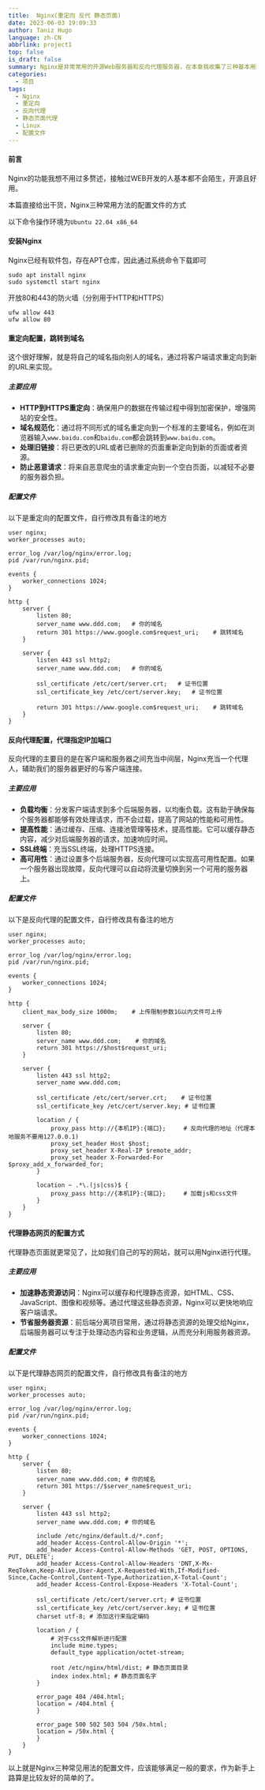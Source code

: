 ```yaml
---
title:  Nginx(重定向 反代 静态页面)
date: 2023-06-03 19:09:33
author: Taniz Hugo
language: zh-CN
abbrlink: project1
top: false
is_draft: false
summary: Nginx是非常常用的开源Web服务器和反向代理服务器，在本章我收集了三种基本用法的配置文件
categories: 
  - 项目
tags:
  - Nginx
  - 重定向
  - 反向代理
  - 静态页面代理
  - Linux
  - 配置文件
---
```


#### 前言

Nginx的功能我想不用过多赘述，接触过WEB开发的人基本都不会陌生，开源且好用。

本篇直接给出干货，Nginx三种常用方法的配置文件的方式

以下命令操作环境为`Ubuntu 22.04 x86_64`

#### 安装Nginx

Nginx已经有软件包，存在APT仓库，因此通过系统命令下载即可

```shell
sudo apt install nginx
sudo systemctl start nginx

```

开放80和443的防火墙（分别用于HTTP和HTTPS）

```shell
ufw allow 443
ufw allow 80
```



#### 重定向配置，跳转到域名

这个很好理解，就是将自己的域名指向别人的域名，通过将客户端请求重定向到新的URL来实现。

##### 主要应用

* **HTTP到HTTPS重定向**：确保用户的数据在传输过程中得到加密保护，增强网站的安全性。
* **域名规范化**：通过将不同形式的域名重定向到一个标准的主要域名，例如在浏览器输入`www.baidu.com`和`baidu.com`都会跳转到`www.baidu.com`。
* **处理旧链接**：将已更改的URL或者已删除的页面重新定向到新的页面或者资源。
* **防止恶意请求**：将来自恶意爬虫的请求重定向到一个空白页面，以减轻不必要的服务器负担。

##### 配置文件

以下是重定向的配置文件，自行修改具有备注的地方

```shell
user nginx;
worker_processes auto;

error_log /var/log/nginx/error.log;
pid /var/run/nginx.pid;

events {
    worker_connections 1024;
}

http {
    server {
        listen 80;
        server_name www.ddd.com;   # 你的域名
        return 301 https://www.google.com$request_uri;    # 跳转域名
    }

    server {
        listen 443 ssl http2;
        server_name www.ddd.com;   # 你的域名

        ssl_certificate /etc/cert/server.crt;   # 证书位置
        ssl_certificate_key /etc/cert/server.key;   # 证书位置

        return 301 https://www.google.com$request_uri;    # 跳转域名
    }
}

```



#### 反向代理配置，代理指定IP加端口

反向代理的主要目的是在客户端和服务器之间充当中间层，Nginx充当一个代理人，辅助我们的服务器更好的与客户端连接。

##### 主要应用

* **负载均衡**：分发客户端请求到多个后端服务器，以均衡负载。这有助于确保每个服务器都能够有效处理请求，而不会过载，提高了网站的性能和可用性。
* **提高性能**：通过缓存、压缩、连接池管理等技术，提高性能。它可以缓存静态内容，减少对后端服务器的请求，加速响应时间。
* **SSL终端**：充当SSL终端，处理HTTPS连接。
* **高可用性**：通过设置多个后端服务器，反向代理可以实现高可用性配置。如果一个服务器出现故障，反向代理可以自动将流量切换到另一个可用的服务器上。

##### 配置文件

以下是反向代理的配置文件，自行修改具有备注的地方

```shell
user nginx;
worker_processes auto;

error_log /var/log/nginx/error.log;
pid /var/run/nginx.pid;

events {
    worker_connections 1024;
}

http {
    client_max_body_size 1000m;    # 上传限制参数1G以内文件可上传

    server {
        listen 80;
        server_name www.ddd.com;    # 你的域名
        return 301 https://$host$request_uri;
    }

    server {
        listen 443 ssl http2;
        server_name www.ddd.com;

        ssl_certificate /etc/cert/server.crt;    # 证书位置
        ssl_certificate_key /etc/cert/server.key; # 证书位置

        location / {
            proxy_pass http://{本机IP}:{端口};     # 反向代理的地址（代理本地服务不要用127.0.0.1)
            proxy_set_header Host $host;
            proxy_set_header X-Real-IP $remote_addr;
            proxy_set_header X-Forwarded-For $proxy_add_x_forwarded_for;
        }

        location ~ .*\.(js|css)$ {
            proxy_pass http://{本机IP}:{端口};     # 加载js和css文件
        }
    }
}

```



#### 代理静态网页的配置方式

代理静态页面就更常见了，比如我们自己的写的网站，就可以用Nginx进行代理。

##### 主要应用

* **加速静态资源访问**：Nginx可以缓存和代理静态资源，如HTML、CSS、JavaScript、图像和视频等。通过代理这些静态资源，Nginx可以更快地响应客户端请求。
* **节省服务器资源**：前后端分离项目常用，通过将静态资源的处理交给Nginx，后端服务器可以专注于处理动态内容和业务逻辑，从而充分利用服务器资源。

##### 配置文件

以下是代理静态网页的配置文件，自行修改具有备注的地方

```shell
user nginx;
worker_processes auto;

error_log /var/log/nginx/error.log;
pid /var/run/nginx.pid;

events {
    worker_connections 1024;
}

http {
    server {
        listen 80;
        server_name www.ddd.com; # 你的域名
        return 301 https://$server_name$request_uri;
    }

    server {
        listen 443 ssl http2;
        server_name www.ddd.com; # 你的域名

        include /etc/nginx/default.d/*.conf;
        add_header Access-Control-Allow-Origin '*';
        add_header Access-Control-Allow-Methods 'GET, POST, OPTIONS, PUT, DELETE';
        add_header Access-Control-Allow-Headers 'DNT,X-Mx-ReqToken,Keep-Alive,User-Agent,X-Requested-With,If-Modified-Since,Cache-Control,Content-Type,Authorization,X-Total-Count';
        add_header Access-Control-Expose-Headers 'X-Total-Count';

        ssl_certificate /etc/cert/server.crt; # 证书位置
        ssl_certificate_key /etc/cert/server.key; # 证书位置
        charset utf-8; # 添加这行来指定编码

        location / {
            # 对于css文件解析进行配置
            include mime.types;
            default_type application/octet-stream;

            root /etc/nginx/html/dist; # 静态页面目录
            index index.html; # 静态页面名字
        }

        error_page 404 /404.html;
        location = /404.html {
        }

        error_page 500 502 503 504 /50x.html;
        location = /50x.html {
        }
    }
}

```



以上就是Nginx三种常见用法的配置文件，应该能够满足一般的要求，作为新手上路算是比较友好的简单的了。